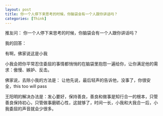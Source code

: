 ```yaml
---
layout: post
title: 你一个人停下来思考的时候，你脑袋会有一个人跟你讲话吗？
categories: [Think]
---
```


推友问： 你一个人停下来思考的时候，你脑袋会有一个人跟你讲话吗？

我的回答：

有啊，佛家说这是小我

小我会把你平常忍住委屈的事情都悄悄的在脑袋里抱怨一遍给你，让你满足他的需求：傲慢、嫉妒、反击。

佛家说，去除小我的方法是： 让他先说，最后轻声的告诉他，没事了，你很安全，this too will pass

王阳明的解决办法是：发心要好，保持善良，善良和做事是知行合一的根本，只管善良保持初心，只管做事磨砺心性，这就够了，时间一长，小我和大我合一后，小我委屈的声音就会少很多。
